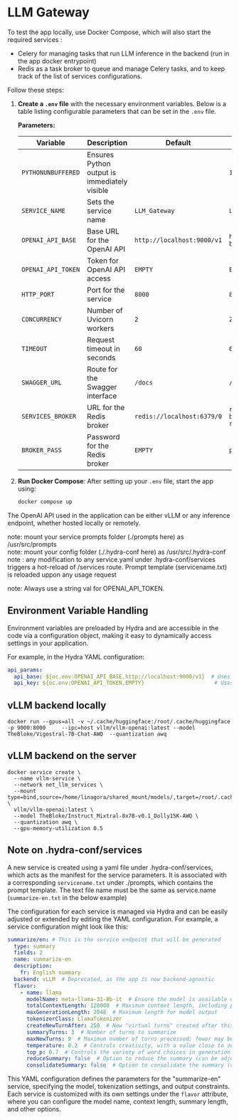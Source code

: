 # LLM Gateway

To test the app locally, use Docker Compose, which will also start the required services :  

* Celery for managing tasks that run LLM inference in the backend (run in the app docker entrypoint)  
* Redis as a task broker to queue and manage Celery tasks, and to keep track of the list of services configurations.


Follow these steps:

1. **Create a `.env` file** with the necessary environment variables. Below is a table listing configurable parameters that can be set in the `.env` file.

   **Parameters:**

   | Variable               | Description                                                                                   | Default                       | Example                          |
   |------------------------|-----------------------------------------------------------------------------------------------|-------------------------------|----------------------------------|
   | `PYTHONUNBUFFERED`     | Ensures Python output is immediately visible                                                 |                            | `1`                              |
   | `SERVICE_NAME`         | Sets the service name                                                                        | `LLM_Gateway`                 | `LLM_Gateway`                    |
   | `OPENAI_API_BASE`      | Base URL for the OpenAI API                                                                  | `http://localhost:9000/v1`     | `http://vllm-backend:8000/v1`    |
   | `OPENAI_API_TOKEN`     | Token for OpenAI API access                                                                  | `EMPTY`                       | `EMPTY`                          |
   | `HTTP_PORT`            | Port for the service                                                                         | `8000`                        | `8000`                           |
   | `CONCURRENCY`          | Number of Uvicorn workers                                                                   | `2`                           | `2`                              |
   | `TIMEOUT`              | Request timeout in seconds                                                                   | `60`                          | `60`                             |
   | `SWAGGER_URL`          | Route for the Swagger interface                                                              | `/docs`                       | `/docs`                          |
   | `SERVICES_BROKER`      | URL for the Redis broker                                                                     | `redis://localhost:6379/0`     | `redis://task-broker-redis:6379/0` |
   | `BROKER_PASS`          | Password for the Redis broker                                                                | `EMPTY`                       | `password`                       |


2. **Run Docker Compose**: After setting up your `.env` file, start the app using:

   ```bash
   docker compose up
   ```
The OpenAI API used in the application can be either vLLM or any inference endpoint, whether hosted locally or remotely.

note: mount your service prompts folder (./prompts here) as /usr/src/prompts  
note: mount your config folder (./.hydra-conf here) as /usr/src/.hydra-conf  
note : any modification to any service.yaml under .hydra-conf/services triggers a hot-reload of /services route. Prompt template (servicename.txt) is reloaded uppon any usage request

note: Always use a string val for OPENAI_API_TOKEN.

## Environment Variable Handling

Environment variables are preloaded by Hydra and are accessible in the code via a configuration object, making it easy to dynamically access settings in your application.

For example, in the Hydra YAML configuration:

```yaml
api_params:
  api_base: ${oc.env:OPENAI_API_BASE,http://localhost:9000/v1}  # Uses the OPENAI_API_BASE env variable or defaults to http://localhost:9000/v1
  api_key: ${oc.env:OPENAI_API_TOKEN,EMPTY}                      # Uses the OPENAI_API_TOKEN env variable or defaults to EMPTY
```


## vLLM backend locally

```console
docker run --gpus=all -v ~/.cache/huggingface:/root/.cache/huggingface  -p 9000:8000     --ipc=host vllm/vllm-openai:latest --model TheBloke/Vigostral-7B-Chat-AWQ  --quantization awq
```

## vLLM backend on the server

```console
docker service create \
  --name vllm-service \
  --network net_llm_services \
  --mount type=bind,source=/home/linagora/shared_mount/models/,target=/root/.cache/huggingface \
  vllm/vllm-openai:latest \
  --model TheBloke/Instruct_Mixtral-8x7B-v0.1_Dolly15K-AWQ \
  --quantization awq \
  --gpu-memory-utilization 0.5
```

## Note on .hydra-conf/services

A new service is created using a yaml file under .hydra-conf/services, which acts as the manifest for the service parameters. It is associated with a corresponding `servicename.txt` under ./prompts, which contains the prompt template. The text file name must be the same as service.name (`summarize-en.txt` in the below example)

The configuration for each service is managed via Hydra and can be easily adjusted or extended by editing the YAML configuration. For example, a service configuration might look like this:

```yaml
summarize/en: # This is the service endpoint that will be generated
  type: summary
  fields: 2
  name: summarize-en
  description:
    fr: English summary
  backend: vLLM  # Deprecated, as the app is now backend-agnostic
  flavor:
    - name: llama
      modelName: meta-llama-31-8b-it  # Ensure the model is available on the inference server or it will cause errors
      totalContextLength: 128000  # Maximum context length, including prompt, user input, and generated tokens
      maxGenerationLength: 2048  # Maximum length for model output
      tokenizerClass: LlamaTokenizer
      createNewTurnAfter: 250  # New "virtual turns" created after this number of tokens
      summaryTurns: 3  # Number of turns to summarize
      maxNewTurns: 9  # Maximum number of turns processed; fewer may be used if the token count is too high
      temperature: 0.2  # Controls creativity, with a value close to zero for more accurate summaries
      top_p: 0.7  # Controls the variety of word choices in generation
      reduceSummary: false  # Option to reduce the summary (can be adjusted based on use case)
      consolidateSummary: false  # Option to consolidate the summary (can be adjusted based on use case)
```
This YAML configuration defines the parameters for the "summarize-en" service, specifying the model, tokenization settings, and output constraints. Each service is customized with its own settings under the `flavor` attribute, where you can configure the model name, context length, summary length, and other options.